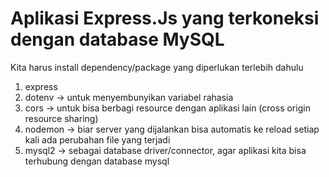 # Aplikasi Express.Js yang terkoneksi dengan database MySQL

Kita harus install dependency/package yang diperlukan terlebih dahulu

1. express
2. dotenv -> untuk menyembunyikan variabel rahasia
3. cors -> untuk bisa berbagi resource dengan aplikasi lain (cross origin resource sharing)
4. nodemon -> biar server yang dijalankan bisa automatis ke reload setiap kali ada perubahan file yang terjadi
5. mysql2 -> sebagai database driver/connector, agar aplikasi kita bisa terhubung dengan database mysql

